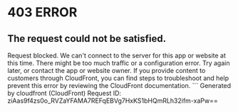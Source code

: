 # 403 ERROR

## The request could not be satisfied.

Request blocked. We can't connect to the server for this app or website at this time. There might be too much traffic or a configuration error. Try again later, or contact the app or website owner. If you provide content to customers through CloudFront, you can find steps to troubleshoot and help prevent this error by reviewing the CloudFront documentation. ```
Generated by cloudfront (CloudFront)
Request ID: ziAas9f4zs0o_RVZaYFAMA7REFqEBVg7HxKS1bHQmRLh32ifm-xaPw==

```

